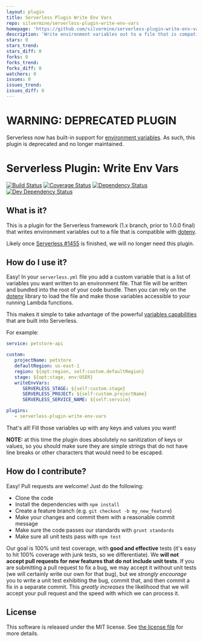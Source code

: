 ```yaml
---
layout: plugin
title: Serverless Plugin Write Env Vars
repo: silvermine/serverless-plugin-write-env-vars
homepage: 'https://github.com/silvermine/serverless-plugin-write-env-vars'
description: 'Write environment variables out to a file that is compatible with dotenv'
stars: 0
stars_trend: 
stars_diff: 0
forks: 0
forks_trend: 
forks_diff: 0
watchers: 0
issues: 0
issues_trend: 
issues_diff: 0
---
```



# WARNING: DEPRECATED PLUGIN

Serverless now has built-in support for [environment variables][sls-env-vars]. As such,
this plugin is deprecated and no longer maintained.

[sls-env-vars]: https://serverless.com/framework/docs/providers/aws/guide/functions/#environment-variables

# Serverless Plugin: Write Env Vars

[![Build Status](https://travis-ci.org/silvermine/serverless-plugin-write-env-vars.png?branch=master)](https://travis-ci.org/silvermine/serverless-plugin-write-env-vars)
[![Coverage Status](https://coveralls.io/repos/github/silvermine/serverless-plugin-write-env-vars/badge.svg?branch=master)](https://coveralls.io/github/silvermine/serverless-plugin-write-env-vars?branch=master)
[![Dependency Status](https://david-dm.org/silvermine/serverless-plugin-write-env-vars.png)](https://david-dm.org/silvermine/serverless-plugin-write-env-vars)
[![Dev Dependency Status](https://david-dm.org/silvermine/serverless-plugin-write-env-vars/dev-status.png)](https://david-dm.org/silvermine/serverless-plugin-write-env-vars#info=devDependencies&view=table)


## What is it?

This is a plugin for the Serverless framework (1.x branch, prior to 1.0.0
final) that writes environment variables out to a file that is compatible with
[dotenv](https://www.npmjs.com/package/dotenv).

Likely once [Serverless #1455](https://github.com/serverless/serverless/issues/1455)
is finished, we will no longer need this plugin.

## How do I use it?

Easy! In your `serverless.yml` file you add a custom variable that is a list of
variables you want written to an environment file. That file will be written
and bundled into the root of your code bundle. Then you can rely on the
[dotenv](https://www.npmjs.com/package/dotenv) library to load the file and
make those variables accessible to your running Lambda functions.

This makes it simple to take advantage of the powerful [variables
capabilities](https://serverless.com/framework/docs/providers/aws/guide/variables)
that are built into Serverless.

For example:

```yml
service: petstore-api

custom:
   projectName: petstore
   defaultRegion: us-east-1
   region: ${opt:region, self:custom.defaultRegion}
   stage: ${opt:stage, env:USER}
   writeEnvVars:
      SERVERLESS_STAGE: ${self:custom.stage}
      SERVERLESS_PROJECT: ${self:custom.projectName}
      SERVERLESS_SERVICE_NAME: ${self:service}

plugins:
   - serverless-plugin-write-env-vars
```

That's all! Fill those variables up with any keys and values you want!

**NOTE:** at this time the plugin does absolutely no sanitization of keys or
values, so you should make sure they are simple strings that do not have line
breaks or other characters that would need to be escaped.

## How do I contribute?

Easy! Pull requests are welcome! Just do the following:

   * Clone the code
   * Install the dependencies with `npm install`
   * Create a feature branch (e.g. `git checkout -b my_new_feature`)
   * Make your changes and commit them with a reasonable commit message
   * Make sure the code passes our standards with `grunt standards`
   * Make sure all unit tests pass with `npm test`

Our goal is 100% unit test coverage, with **good and effective** tests (it's
easy to hit 100% coverage with junk tests, so we differentiate). We **will not
accept pull requests for new features that do not include unit tests**. If you
are submitting a pull request to fix a bug, we may accept it without unit tests
(we will certainly write our own for that bug), but we *strongly encourage* you
to write a unit test exhibiting the bug, commit that, and then commit a fix in
a separate commit. This *greatly increases* the likelihood that we will accept
your pull request and the speed with which we can process it.


## License

This software is released under the MIT license. See [the license file](LICENSE) for more details.
